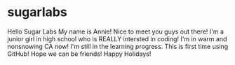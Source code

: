 # sugarlabs
Hello Sugar Labs
My name is Annie!
Nice to meet you guys out there!
I'm a junior girl in high school who is REALLY intersted in coding! I'm in warm and nonsnowing CA now!
I'm still in the learning progress.
This is first time using GitHub!
Hope we can be friends!
Happy Holidays!
